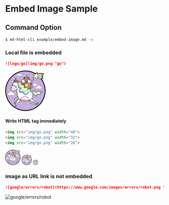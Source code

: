 # Embed Image Sample

## Command Option

```bash
$ md-html-cli example/embed-image.md -e
```

### Local file is embedded

```markdown
![logo/go](img/go.png "go")
```

![logo/go](img/go.png "go")

#### Write HTML tag immediately

```markdown
<img src="img/go.png" width="48">
<img src="img/go.png" width="32">
<img src="img/go.png" width="16">
```

<img src="img/go.png" width="48">
<img src="img/go.png" width="32">
<img src="img/go.png" width="16">

### image as URL link is not embedded

```markdown
![google/errors/robot](https://www.google.com/images/errors/robot.png "robot")
```

![google/errors/robot](https://www.google.com/images/errors/robot.png "robot")
